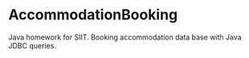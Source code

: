 # AccommodationBooking
Java homework for SIIT. Booking accommodation data base with Java JDBC queries.
